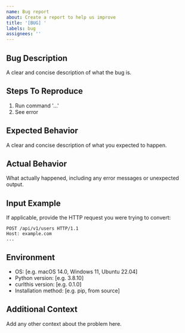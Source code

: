 ```yaml
---
name: Bug report
about: Create a report to help us improve
title: '[BUG] '
labels: bug
assignees: ''
---
```


## Bug Description
A clear and concise description of what the bug is.

## Steps To Reproduce
1. Run command '...'
2. See error

## Expected Behavior
A clear and concise description of what you expected to happen.

## Actual Behavior
What actually happened, including any error messages or unexpected output.

## Input Example
If applicable, provide the HTTP request you were trying to convert:

```
POST /api/v1/users HTTP/1.1
Host: example.com
...
```

## Environment
- OS: [e.g. macOS 14.0, Windows 11, Ubuntu 22.04]
- Python version: [e.g. 3.8.10]
- curlthis version: [e.g. 0.1.0]
- Installation method: [e.g. pip, from source]

## Additional Context
Add any other context about the problem here.